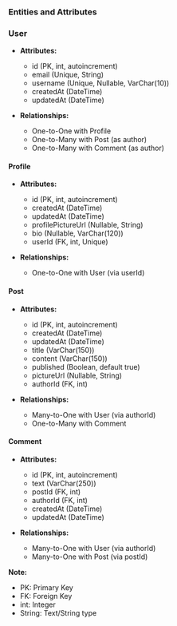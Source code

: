 ### Entities and Attributes


### User

- **Attributes:**
  - id (PK, int, autoincrement)
  - email (Unique, String)
  - username (Unique, Nullable, VarChar(10))
  - createdAt (DateTime)
  - updatedAt (DateTime)
  
- **Relationships:**
  - One-to-One with Profile
  - One-to-Many with Post (as author)
  - One-to-Many with Comment (as author)

#### Profile

- **Attributes:**
  - id (PK, int, autoincrement)
  - createdAt (DateTime)
  - updatedAt (DateTime)
  - profilePictureUrl (Nullable, String)
  - bio (Nullable, VarChar(120))
  - userId (FK, int, Unique)

- **Relationships:**
  - One-to-One with User (via userId)

#### Post

- **Attributes:**
  - id (PK, int, autoincrement)
  - createdAt (DateTime)
  - updatedAt (DateTime)
  - title (VarChar(150))
  - content (VarChar(150))
  - published (Boolean, default true)
  - pictureUrl (Nullable, String)
  - authorId (FK, int)

- **Relationships:**
  - Many-to-One with User (via authorId)
  - One-to-Many with Comment

#### Comment

- **Attributes:**
  - id (PK, int, autoincrement)
  - text (VarChar(250))
  - postId (FK, int)
  - authorId (FK, int)
  - createdAt (DateTime)
  - updatedAt (DateTime)

- **Relationships:**
  - Many-to-One with User (via authorId)
  - Many-to-One with Post (via postId)

**Note:**
- PK: Primary Key
- FK: Foreign Key
- int: Integer
- String: Text/String type